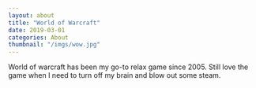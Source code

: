 ```yaml
---
layout: about
title: "World of Warcraft"
date: 2019-03-01
categories: About
thumbnail: "/imgs/wow.jpg"
---
```

World of warcraft has been my go-to relax game since 2005. Still love the game when I need to turn off my brain and blow out some steam.
	